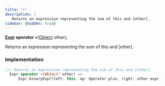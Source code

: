 ```yaml
---
title: "+"
description: |
   Returns an expression representing the sum of this and [other].
sidebar: {hidden: true}
---
```

<span class="dart-code"><strong>[Expr] operator +</strong>(<span class="nobr">[Object] other</span>);</span>

 Returns an expression representing the sum of this and [other].
### Implementation
```dart
/// Returns an expression representing the sum of this and [other].
  Expr operator +(Object? other) =>
      Expr.binaryExpr(left: this, op: Operator.plus, right: other.expr);
```

[Expr]: /reference/classes/expr/
[Object]: https://api.flutter.dev/flutter/dart-core/Object-class.html